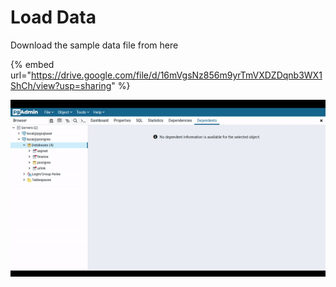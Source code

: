 # Load Data

Download the sample data file from here

{% embed url="https://drive.google.com/file/d/16mVgsNz856m9yrTmVXDZDqnb3WX1ShCh/view?usp=sharing" %}

![](../../.gitbook/assets/output%20%281%29.gif)

